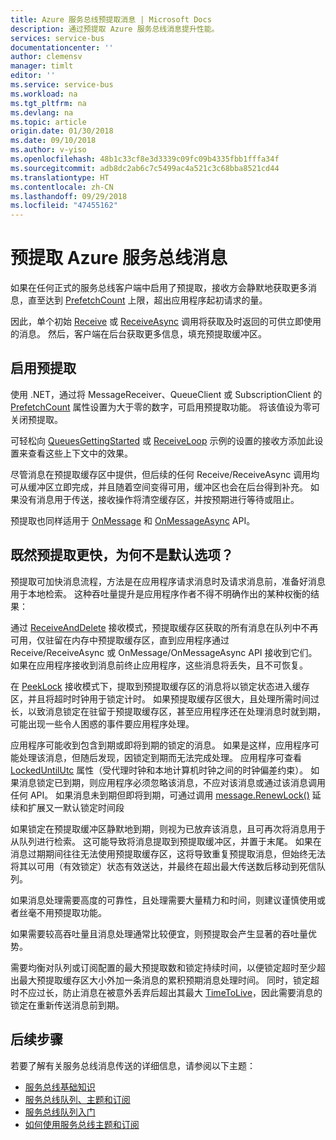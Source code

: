 ```yaml
---
title: Azure 服务总线预提取消息 | Microsoft Docs
description: 通过预提取 Azure 服务总线消息提升性能。
services: service-bus
documentationcenter: ''
author: clemensv
manager: timlt
editor: ''
ms.service: service-bus
ms.workload: na
ms.tgt_pltfrm: na
ms.devlang: na
ms.topic: article
origin.date: 01/30/2018
ms.date: 09/10/2018
ms.author: v-yiso
ms.openlocfilehash: 48b1c33cf8e3d3339c09fc09b4335fbb1fffa34f
ms.sourcegitcommit: adb8dc2ab6c7c5499ac4a521c3c68bba8521cd44
ms.translationtype: HT
ms.contentlocale: zh-CN
ms.lasthandoff: 09/29/2018
ms.locfileid: "47455162"
---
```

# <a name="prefetch-azure-service-bus-messages"></a>预提取 Azure 服务总线消息

如果在任何正式的服务总线客户端中启用了预提取，接收方会静默地获取更多消息，直至达到 [PrefetchCount](/dotnet/api/microsoft.azure.servicebus.queueclient.prefetchcount#Microsoft_Azure_ServiceBus_QueueClient_PrefetchCount) 上限，超出应用程序起初请求的量。

因此，单个初始 [Receive](/dotnet/api/microsoft.servicebus.messaging.queueclient.receive) 或 [ReceiveAsync](/dotnet/api/microsoft.azure.servicebus.core.messagereceiver.receiveasync) 调用将获取及时返回的可供立即使用的消息。 然后，客户端在后台获取更多信息，填充预提取缓冲区。

## <a name="enable-prefetch"></a>启用预提取

使用 .NET，通过将 MessageReceiver、QueueClient 或 SubscriptionClient 的 [PrefetchCount](/dotnet/api/microsoft.azure.servicebus.queueclient.prefetchcount#Microsoft_Azure_ServiceBus_QueueClient_PrefetchCount) 属性设置为大于零的数字，可启用预提取功能。 将该值设为零可关闭预提取。

可轻松向 [QueuesGettingStarted](https://github.com/Azure/azure-service-bus/tree/master/samples/DotNet/Microsoft.ServiceBus.Messaging/QueuesGettingStarted) 或 [ReceiveLoop](https://github.com/Azure/azure-service-bus/tree/master/samples/DotNet/Microsoft.ServiceBus.Messaging/ReceiveLoop) 示例的设置的接收方添加此设置来查看这些上下文中的效果。

尽管消息在预提取缓存区中提供，但后续的任何 Receive/ReceiveAsync 调用均可从缓冲区立即完成，并且随着空间变得可用，缓冲区也会在后台得到补充。 如果没有消息用于传送，接收操作将清空缓存区，并按预期进行等待或阻止。

预提取也同样适用于 [OnMessage](/dotnet/api/microsoft.servicebus.messaging.queueclient.onmessage) 和 [OnMessageAsync](/dotnet/api/microsoft.servicebus.messaging.queueclient.onmessageasync) API。

## <a name="if-it-is-faster-why-is-prefetch-not-the-default-option"></a>既然预提取更快，为何不是默认选项？

预提取可加快消息流程，方法是在应用程序请求消息时及请求消息前，准备好消息用于本地检索。 这种吞吐量提升是应用程序作者不得不明确作出的某种权衡的结果：

通过 [ReceiveAndDelete](/dotnet/api/microsoft.servicebus.messaging.receivemode) 接收模式，预提取缓存区获取的所有消息在队列中不再可用，仅驻留在内存中预提取缓存区，直到应用程序通过 Receive/ReceiveAsync 或 OnMessage/OnMessageAsync API 接收到它们。 如果在应用程序接收到消息前终止应用程序，这些消息将丢失，且不可恢复。

在 [PeekLock](/dotnet/api/microsoft.servicebus.messaging.receivemode#Microsoft_ServiceBus_Messaging_ReceiveMode_PeekLock) 接收模式下，提取到预提取缓存区的消息将以锁定状态进入缓存区，并且将超时时钟用于锁定计时。 如果预提取缓存区很大，且处理所需时间过长，以致消息锁定在驻留于预提取缓存区，甚至应用程序还在处理消息时就到期，可能出现一些令人困惑的事件要应用程序处理。

应用程序可能收到包含到期或即将到期的锁定的消息。 如果是这样，应用程序可能处理该消息，但随后发现，因锁定到期而无法完成处理。 应用程序可查看 [LockedUntilUtc](/dotnet/api/microsoft.azure.servicebus.message.systempropertiescollection.lockeduntilutc) 属性（受代理时钟和本地计算机时钟之间的时钟偏差约束）。 如果消息锁定已到期，则应用程序必须忽略该消息，不应对该消息或通过该消息调用任何 API。 如果消息未到期但即将到期，可通过调用 [message.RenewLock()](/dotnet/api/microsoft.azure.servicebus.core.messagereceiver.renewlockasync#Microsoft_Azure_ServiceBus_Core_MessageReceiver_RenewLockAsync_System_String_) 延续和扩展又一默认锁定时间段

如果锁定在预提取缓冲区静默地到期，则视为已放弃该消息，且可再次将消息用于从队列进行检索。 这可能导致将消息提取到预提取缓冲区，并置于末尾。 如果在消息过期期间往往无法使用预提取缓存区，这将导致重复预提取消息，但始终无法将其以可用（有效锁定）状态有效送达，并最终在超出最大传送数后移动到死信队列。

如果消息处理需要高度的可靠性，且处理需要大量精力和时间，则建议谨慎使用或者丝毫不用预提取功能。

如果需要较高吞吐量且消息处理通常比较便宜，则预提取会产生显著的吞吐量优势。

需要均衡对队列或订阅配置的最大预提取数和锁定持续时间，以便锁定超时至少超出最大预提取缓存区大小外加一条消息的累积预期消息处理时间。 同时，锁定超时不应过长，防止消息在被意外丢弃后超出其最大 [TimeToLive](/dotnet/api/microsoft.azure.servicebus.message.timetolive#Microsoft_Azure_ServiceBus_Message_TimeToLive)，因此需要消息的锁定在重新传送消息前到期。

## <a name="next-steps"></a>后续步骤

若要了解有关服务总线消息传送的详细信息，请参阅以下主题：

* [服务总线基础知识](service-bus-fundamentals-hybrid-solutions.md)
* [服务总线队列、主题和订阅](service-bus-queues-topics-subscriptions.md)
* [服务总线队列入门](service-bus-dotnet-get-started-with-queues.md)
* [如何使用服务总线主题和订阅](service-bus-dotnet-how-to-use-topics-subscriptions.md)
